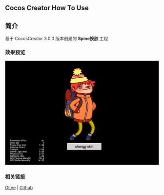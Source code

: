 ## Cocos Creator How To Use

## 简介

基于 CocosCreator 3.0.0 版本创建的 **Spine换肤** 工程

### 效果预览
![image](../../gif/202203/2022030224.gif)

### 相关链接
[Gitee](https://gitee.com/mirrors_cocos-creator/test-cases-3d/tree/v3.0/assets/cases/spine) | [Github](https://github.com/cocos-creator/test-cases-3d/tree/v3.0/assets/cases/spine)